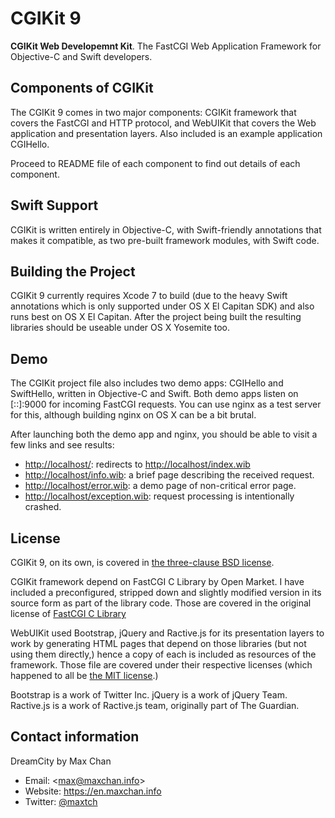 # CGIKit 9

**CGIKit Web Developemnt Kit**. The FastCGI Web Application Framework for
Objective-C and Swift developers.

## Components of CGIKit

The CGIKit 9 comes in two major components: CGIKit framework that covers the
FastCGI and HTTP protocol, and WebUIKit that covers the Web application and
presentation layers. Also included is an example application CGIHello.

Proceed to README file of each component to find out details of each component.

## Swift Support

CGIKit is written entirely in Objective-C, with Swift-friendly annotations that
makes it compatible, as two pre-built framework modules, with Swift code.

## Building the Project

CGIKit 9 currently requires Xcode 7 to build (due to the heavy Swift annotations
which is only supported under OS X El Capitan SDK) and also runs best on OS X El
Capitan. After the project being built the resulting libraries should be useable
under OS X Yosemite too.

## Demo

The CGIKit project file also includes two demo apps: CGIHello and SwiftHello,
written in Objective-C and Swift. Both demo apps listen on [::]:9000 for
incoming FastCGI requests. You can use nginx as a test server for this, although
building nginx on OS X can be a bit brutal.

After launching both the demo app and nginx, you should be able to visit a few
links and see results:

* <http://localhost/>: redirects to <http://localhost/index.wib>
* <http://localhost/info.wib>: a brief page describing the received request.
* <http://localhost/error.wib>: a demo page of non-critical error page.
* <http://localhost/exception.wib>: request processing is intentionally crashed.

## License

CGIKit 9, on its own, is covered in [the three-clause BSD license](LICENSE.md).

CGIKit framework depend on FastCGI C Library by Open Market. I have included a
preconfigured, stripped down and slightly modified version in its source form as
part of the library code. Those are covered in the original license of [FastCGI
C Library](CGIKit/LICENSE.fcgi)

WebUIKit used Bootstrap, jQuery and Ractive.js for its presentation layers to
work by generating HTML pages that depend on those libraries (but not using them
directly,) hence a copy of each is included as resources of the framework. Those
file are covered under their respective licenses (which happened to all be [the
MIT license](http://opensource.org/licenses/MIT).)

Bootstrap is a work of Twitter Inc. jQuery is a work of jQuery Team. Ractive.js
is a work of Ractive.js team, originally part of The Guardian.

## Contact information

DreamCity by Max Chan

* Email: &lt;<max@maxchan.info>&gt;
* Website: <https://en.maxchan.info>
* Twitter: [@maxtch](https://twitter.com/maxtch)
